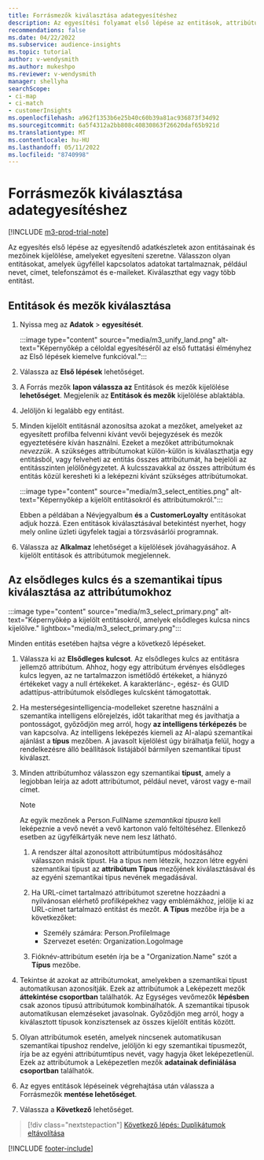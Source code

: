 ```yaml
---
title: Forrásmezők kiválasztása adategyesítéshez
description: Az egyesítési folyamat első lépése az entitások, attribútumok, elsődleges kulcsok és szemantikai típusok kiválasztása az adatok egységes ügyfélprofilhoz való hozzárendeléséhez.
recommendations: false
ms.date: 04/22/2022
ms.subservice: audience-insights
ms.topic: tutorial
author: v-wendysmith
ms.author: mukeshpo
ms.reviewer: v-wendysmith
manager: shellyha
searchScope:
- ci-map
- ci-match
- customerInsights
ms.openlocfilehash: a962f1353b6e25b40c60b39a81ac936873f34d92
ms.sourcegitcommit: 6a5f4312a2bb808c40830863f26620daf65b921d
ms.translationtype: MT
ms.contentlocale: hu-HU
ms.lasthandoff: 05/11/2022
ms.locfileid: "8740998"
---
```

# <a name="select-source-fields-for-data-unification"></a>Forrásmezők kiválasztása adategyesítéshez

[!INCLUDE [m3-prod-trial-note](includes/m3-prod-trial-note.md)]

Az egyesítés első lépése az egyesítendő adatkészletek azon entitásainak és mezőinek kijelölése, amelyeket egyesíteni szeretne. Válasszon olyan entitásokat, amelyek ügyféllel kapcsolatos adatokat tartalmaznak, például nevet, címet, telefonszámot és e-maileket. Kiválaszthat egy vagy több entitást.

## <a name="select-entities-and-fields"></a>Entitások és mezők kiválasztása

1. Nyissa meg az **Adatok** > **egyesítését**.

   :::image type="content" source="media/m3_unify_land.png" alt-text="Képernyőkép a céloldal egyesítéséről az első futtatási élményhez az Első lépések kiemelve funkcióval.":::

1. Válassza az **Első lépések** lehetőséget.

1. A Forrás mezők **lapon válassza az** Entitások és mezők kijelölése **lehetőséget**. Megjelenik az **Entitások és mezők** kijelölése ablaktábla.

1. Jelöljön ki legalább egy entitást.

1. Minden kijelölt entitásnál azonosítsa azokat a mezőket, amelyeket az egyesített profilba felvenni kívánt vevői bejegyzések és mezők egyeztetésére kíván használni. Ezeket a mezőket attribútumoknak *nevezzük*. A szükséges attribútumokat külön-külön is kiválaszthatja egy entitásból, vagy felveheti az entitás összes attribútumát, ha bejelöli az entitásszinten jelölőnégyzetet. A kulcsszavakkal az összes attribútum és entitás közül keresheti ki a leképezni kívánt szükséges attribútumokat.

   :::image type="content" source="media/m3_select_entities.png" alt-text="Képernyőkép a kijelölt entitásokról és attribútumokról.":::

   Ebben a példában a Névjegyalbum **és** a **CustomerLoyalty** entitásokat adjuk hozzá. Ezen entitások kiválasztásával betekintést nyerhet, hogy mely online üzleti ügyfelek tagjai a törzsvásárlói programnak.

1. Válassza az **Alkalmaz** lehetőséget a kijelölések jóváhagyásához. A kijelölt entitások és attribútumok megjelennek.

## <a name="select-primary-key-and-semantic-type-for-attributes"></a>Az elsődleges kulcs és a szemantikai típus kiválasztása az attribútumokhoz

   :::image type="content" source="media/m3_select_primary.png" alt-text="Képernyőkép a kijelölt entitásokról, amelyek elsődleges kulcsa nincs kijelölve." lightbox="media/m3_select_primary.png":::

Minden entitás esetében hajtsa végre a következő lépéseket.

1. Válassza ki az **Elsődleges kulcsot**. Az elsődleges kulcs az entitásra jellemző attribútum. Ahhoz, hogy egy attribútum érvényes elsődleges kulcs legyen, az ne tartalmazzon ismétlődő értékeket, a hiányzó értékeket vagy a null értékeket. A karakterlánc-, egész- és GUID adattípus-attribútumok elsődleges kulcsként támogatottak.

1. Ha mesterségesintelligencia-modelleket szeretne használni a szemantika intelligens előrejelzés, időt takaríthat meg és javíthatja a pontosságot, győződjön meg arról, hogy **az intelligens térképezés** be van kapcsolva. Az intelligens leképezés kiemeli az AI-alapú szemantikai ajánlást a **típus** mezőben. A javasolt kijelölést úgy bírálhatja felül, hogy a rendelkezésre álló beállítások listájából bármilyen szemantikai típust kiválaszt.

1. Minden attribútumhoz válasszon egy szemantikai **típust**, amely a legjobban leírja az adott attribútumot, például nevet, várost vagy e-mail címet.

   > [!NOTE]
   > Az egyik mezőnek a Person.FullName *szemantikai típusra* kell leképeznie a vevő nevét a vevő kartonon való feltöltéséhez. Ellenkező esetben az ügyfélkártyák neve nem lesz látható.

   1. A rendszer által azonosított attribútumtípus módosításához válasszon másik típust. Ha a típus nem létezik, hozzon létre egyéni szemantikai típust az **attribútum Típus** mezőjének kiválasztásával és az egyéni szemantikai típus nevének megadásával.

   1. Ha URL-címet tartalmazó attribútumot szeretne hozzáadni a nyilvánosan elérhető profilképekhez vagy emblémákhoz, jelölje ki az URL-címet tartalmazó entitást és mezőt. **A Típus** mezőbe írja be a következőket:
      - Személy számára: Person.ProfileImage
      - Szervezet esetén: Organization.LogoImage

   1. Fióknév-attribútum esetén írja be a "Organization.Name" szót a **Típus** mezőbe.

1. Tekintse át azokat az attribútumokat, amelyekben a szemantikai típust automatikusan azonosítják. Ezek az attribútumok a Leképezett mezők **áttekintése csoportban** találhatók. Az Egységes vevőmezők **lépésben** csak azonos típusú attribútumok kombinálhatók. A szemantikai típusok automatikusan elemzéseket javasolnak. Győződjön meg arról, hogy a kiválasztott típusok konzisztensek az összes kijelölt entitás között.

1. Olyan attribútumok esetén, amelyek nincsenek automatikusan szemantikai típushoz rendelve, jelöljön ki egy szemantikai típusmezőt, írja be az egyéni attribútumtípus nevét, vagy hagyja őket leképezetlenül. Ezek az attribútumok a Leképezetlen mezők **adatainak definiálása csoportban** találhatók.

1. Az egyes entitások lépéseinek végrehajtása után válassza a Forrásmezők **mentése lehetőséget**.

1. Válassza a **Következő** lehetőséget.

> [!div class="nextstepaction"]
> [Következő lépés: Duplikátumok eltávolítása](remove-duplicates.md)

[!INCLUDE [footer-include](includes/footer-banner.md)]
